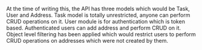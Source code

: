 At the time of writing this, the API has three models which would be Task, User and Address. Task model is totally unrestricted, anyone can perform CRUD operations on it. User module is for authentication which is token based. Authenticated users can add address and perform CRUD on it. Object level filtering has been applied which would restrict users to perform CRUD operations on addresses which were not created by them. 
